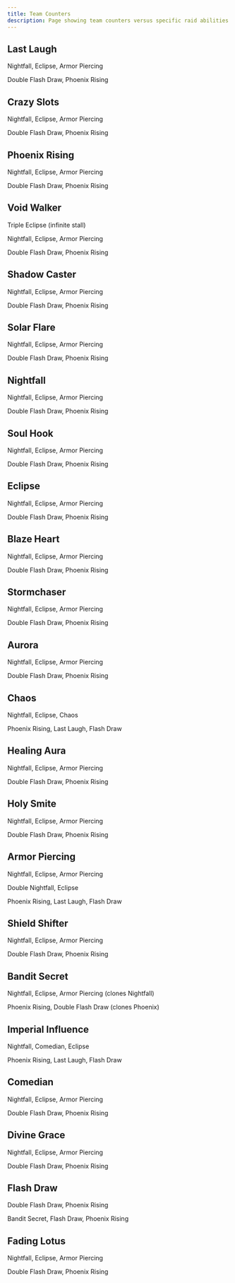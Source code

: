 ```yaml
---
title: Team Counters
description: Page showing team counters versus specific raid abilities.
---
```


## Last Laugh

Nightfall, Eclipse, Armor Piercing

Double Flash Draw, Phoenix Rising

## Crazy Slots

Nightfall, Eclipse, Armor Piercing

Double Flash Draw, Phoenix Rising

## Phoenix Rising

Nightfall, Eclipse, Armor Piercing

Double Flash Draw, Phoenix Rising

## Void Walker

Triple Eclipse (infinite stall)

Nightfall, Eclipse, Armor Piercing

Double Flash Draw, Phoenix Rising

## Shadow Caster

Nightfall, Eclipse, Armor Piercing

Double Flash Draw, Phoenix Rising

## Solar Flare

Nightfall, Eclipse, Armor Piercing

Double Flash Draw, Phoenix Rising

## Nightfall

Nightfall, Eclipse, Armor Piercing

Double Flash Draw, Phoenix Rising

## Soul Hook

Nightfall, Eclipse, Armor Piercing

Double Flash Draw, Phoenix Rising

## Eclipse

Nightfall, Eclipse, Armor Piercing

Double Flash Draw, Phoenix Rising

## Blaze Heart 

Nightfall, Eclipse, Armor Piercing

Double Flash Draw, Phoenix Rising

## Stormchaser

Nightfall, Eclipse, Armor Piercing

Double Flash Draw, Phoenix Rising

## Aurora

Nightfall, Eclipse, Armor Piercing

Double Flash Draw, Phoenix Rising

## Chaos

Nightfall, Eclipse, Chaos

Phoenix Rising, Last Laugh, Flash Draw

## Healing Aura

Nightfall, Eclipse, Armor Piercing

Double Flash Draw, Phoenix Rising

## Holy Smite

Nightfall, Eclipse, Armor Piercing

Double Flash Draw, Phoenix Rising

## Armor Piercing

Nightfall, Eclipse, Armor Piercing

Double Nightfall, Eclipse

Phoenix Rising, Last Laugh, Flash Draw

## Shield Shifter

Nightfall, Eclipse, Armor Piercing

Double Flash Draw, Phoenix Rising

## Bandit Secret 

Nightfall, Eclipse, Armor Piercing (clones Nightfall)

Phoenix Rising, Double Flash Draw (clones Phoenix)

## Imperial Influence

Nightfall, Comedian, Eclipse

Phoenix Rising, Last Laugh, Flash Draw

## Comedian

Nightfall, Eclipse, Armor Piercing

Double Flash Draw, Phoenix Rising

## Divine Grace

Nightfall, Eclipse, Armor Piercing

Double Flash Draw, Phoenix Rising

## Flash Draw

Double Flash Draw, Phoenix Rising

Bandit Secret, Flash Draw, Phoenix Rising

## Fading Lotus

Nightfall, Eclipse, Armor Piercing

Double Flash Draw, Phoenix Rising
